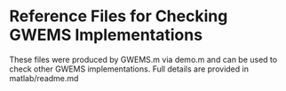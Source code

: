 # Reference Files for Checking GWEMS Implementations

These files were produced by GWEMS.m via demo.m and can be used to check other GWEMS implementations.
Full details are provided in matlab/readme.md